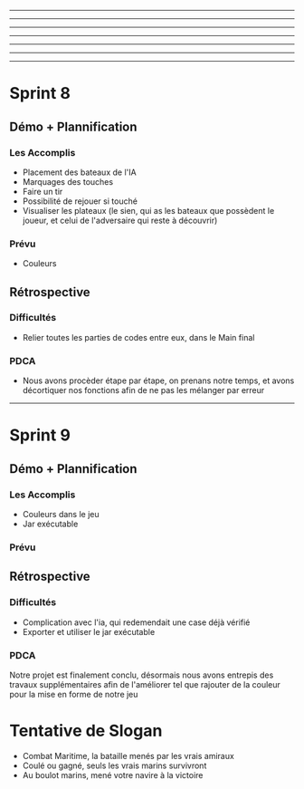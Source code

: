 _____________________________


_______________________________



_______________________________


_______________________________



_______________________________



_______________________________



_______________________________


# Sprint 8

## Démo + Plannification

### Les Accomplis
- Placement des bateaux de l'IA
- Marquages des touches
- Faire un tir
- Possibilité de rejouer si touché
- Visualiser les plateaux (le sien, qui as les bateaux que possèdent le joueur, et celui de l'adversaire qui reste à découvrir)

### Prévu
- Couleurs

## Rétrospective

### Difficultés
* Relier toutes les parties de codes entre eux, dans le Main final 

### PDCA
* Nous avons procèder étape par étape, on prenans notre temps, et avons décortiquer nos fonctions afin de ne pas les mélanger par erreur

_______________________________


# Sprint 9

## Démo + Plannification

### Les Accomplis
- Couleurs dans le jeu
- Jar exécutable

### Prévu


## Rétrospective

### Difficultés
* Complication avec l'ia, qui redemendait une case déjà vérifié
* Exporter et utiliser le jar exécutable

### PDCA
Notre projet est finalement conclu, désormais nous avons entrepis des travaux supplémentaires afin de l'améliorer tel que rajouter de la couleur pour la mise en forme de notre jeu

# Tentative de Slogan
* Combat Maritime, la bataille menés par les vrais amiraux
* Coulé ou gagné, seuls les vrais marins survivront
* Au boulot marins, mené votre navire à la victoire
